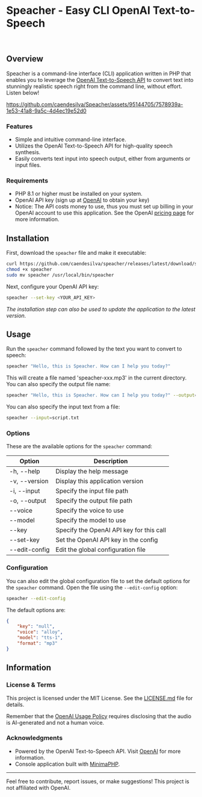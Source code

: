 # Speacher - Easy CLI OpenAI Text-to-Speech

<div>
<img src="https://img.shields.io/badge/php-8.1-blue" style="display: inline;" alt="">
<img src="https://img.shields.io/github/license/caendesilva/speacher" style="display: inline;" alt="">
<img src="https://img.shields.io/github/downloads/caendesilva/speacher/total.svg" style="display: inline;" alt="">
</div>

## Overview

Speacher is a command-line interface (CLI) application written in PHP that enables you to leverage the 
[OpenAI Text-to-Speech API](https://platform.openai.com/docs/guides/text-to-speech) to convert text
into stunningly realistic speech right from the command line, without effort. Listen below!

https://github.com/caendesilva/Speacher/assets/95144705/7578939a-1e53-41a8-9a5c-4d4ec19e52d0

### Features

- Simple and intuitive command-line interface.
- Utilizes the OpenAI Text-to-Speech API for high-quality speech synthesis.
- Easily converts text input into speech output, either from arguments or input files.

### Requirements

- PHP 8.1 or higher must be installed on your system.
- OpenAI API key (sign up at [OpenAI](https://platform.openai.com/signup) to obtain your key)
- Notice: The API costs money to use, thus you must set up billing in your OpenAI account to use this application. 
  See the OpenAI [pricing page](https://openai.com/pricing#audio-models) for more information.

## Installation

First, download the `speacher` file and make it executable:

```bash
curl https://github.com/caendesilva/speacher/releases/latest/download/speacher -o speacher
chmod +x speacher
sudo mv speacher /usr/local/bin/speacher
```

Next, configure your OpenAI API key:

```bash
speacher --set-key <YOUR_API_KEY>
```

_The installation step can also be used to update the application to the latest version._

## Usage

Run the `speacher` command followed by the text you want to convert to speech:

```bash
speacher "Hello, this is Speacher. How can I help you today?"
```

This will create a file named 'speacher-xxx.mp3' in the current directory. You can also specify the output file name:
    
```bash
speacher "Hello, this is Speacher. How can I help you today?" --output=speech.mp3
```

You can also specify the input text from a file:

```bash
speacher --input=script.txt
```

### Options

These are the available options for the `speacher` command:

| Option        | Description                              |
|---------------|------------------------------------------|
| -h, --help    | Display the help message                 |
| -v, --version | Display this application version         |
| -i, --input   | Specify the input file path              |
| -o, --output  | Specify the output file path             |
| --voice       | Specify the voice to use                 |
| --model       | Specify the model to use                 |
| --key         | Specify the OpenAI API key for this call |
| --set-key     | Set the OpenAI API key in the config     |
| --edit-config | Edit the global configuration file       |

### Configuration

You can also edit the global configuration file to set the default options for the `speacher` command. Open the file using the `--edit-config` option:

```bash
speacher --edit-config
```

The default options are:

```json
{
    "key": "null",
    "voice": "alloy",
    "model": "tts-1",
    "format": "mp3"
}
```

## Information

### License & Terms

This project is licensed under the MIT License. See the [LICENSE.md](LICENSE.md) file for details.

Remember that the [OpenAI Usage Policy](https://openai.com/policies/usage-policies) requires disclosing that the audio is AI-generated and not a human voice.

### Acknowledgments

- Powered by the OpenAI Text-to-Speech API. Visit [OpenAI](https://www.openai.com/) for more information.
- Console application built with [MinimaPHP](https://git.desilva.se/MinimaPHP/).

---

Feel free to contribute, report issues, or make suggestions! This project is not affiliated with OpenAI.

